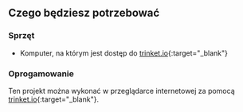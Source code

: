## Czego będziesz potrzebować

### Sprzęt

+ Komputer, na którym jest dostęp do [trinket.io](https://trinket.io){:target="_blank"}

### Oprogamowanie

Ten projekt można wykonać w przeglądarce internetowej za pomocą [trinket.io](https://trinket.io){:target="_blank"}.